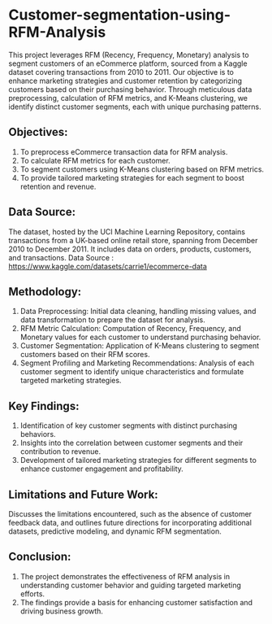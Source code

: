 # Customer-segmentation-using-RFM-Analysis
This project leverages RFM (Recency, Frequency, Monetary) analysis to segment customers of an eCommerce platform, sourced from a Kaggle dataset covering transactions from 2010 to 2011. Our objective is to enhance marketing strategies and customer retention by categorizing customers based on their purchasing behavior. Through meticulous data preprocessing, calculation of RFM metrics, and K-Means clustering, we identify distinct customer segments, each with unique purchasing patterns.

## Objectives:
1. To preprocess eCommerce transaction data for RFM analysis.
2. To calculate RFM metrics for each customer.
3. To segment customers using K-Means clustering based on RFM metrics.
4. To provide tailored marketing strategies for each segment to boost retention and revenue.

## Data Source:
The dataset, hosted by the UCI Machine Learning Repository, contains transactions from a UK-based online retail store, spanning from December 2010 to December 2011. It includes data on orders, products, customers, and transactions.
Data Source : https://www.kaggle.com/datasets/carrie1/ecommerce-data

## Methodology:
1. Data Preprocessing: Initial data cleaning, handling missing values, and data transformation to prepare the dataset for analysis.
2. RFM Metric Calculation: Computation of Recency, Frequency, and Monetary values for each customer to understand purchasing behavior.
3. Customer Segmentation: Application of K-Means clustering to segment customers based on their RFM scores.
4. Segment Profiling and Marketing Recommendations: Analysis of each customer segment to identify unique characteristics and formulate targeted marketing strategies.

## Key Findings:
1. Identification of key customer segments with distinct purchasing behaviors.
2. Insights into the correlation between customer segments and their contribution to revenue.
3. Development of tailored marketing strategies for different segments to enhance customer engagement and profitability.

## Limitations and Future Work:
Discusses the limitations encountered, such as the absence of customer feedback data, and outlines future directions for incorporating additional datasets, predictive modeling, and dynamic RFM segmentation.

## Conclusion:
1. The project demonstrates the effectiveness of RFM analysis in understanding customer behavior and guiding targeted marketing efforts.
2. The findings provide a basis for enhancing customer satisfaction and driving business growth.
